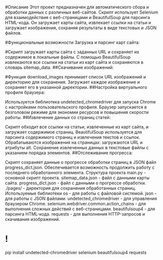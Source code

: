 #Описание
Этот проект предназначен для автоматического сбора и обработки данных с различных веб-сайтов. Скрипт использует Selenium для взаимодействия с веб-страницами и BeautifulSoup для парсинга HTML-кода. Он загружает карты сайта, извлекает ссылки на статьи и загружает изображения, сохраняя результаты в виде текстовых и JSON файлов.

#Функциональные возможности
Загрузка и парсинг карт сайта:

#Скрипт загружает карты сайта с заданных URL и сохраняет их содержимое в локальные файлы.
С помощью BeautifulSoup извлекаются все ссылки на статьи из карт сайта и сохраняются в словарь sitemap_data.
##Скачивание изображений:

#Функция download_images принимает список URL изображений и директорию для сохранения.
Загружает каждое изображение и сохраняет его в указанной директории.
##Настройка виртуального профиля браузера:

Используется библиотека undetected_chromedriver для запуска Chrome с настройками пользовательского профиля.
Браузер запускается в безголовом режиме для экономии ресурсов и повышения скорости работы.
##Извлечение данных со страниц статей:

Скрипт обходит все ссылки на статьи, извлеченные из карт сайта, и загружает содержимое страниц.
BeautifulSoup используется для парсинга содержимого страниц и извлечения текстов и ссылок.
Обрабатываются изображения на страницах: загружаются URL и атрибуты alt.
Сохранение извлеченных данных в текстовые файлы с указанием порядка элементов.
##Отслеживание прогресса:

Скрипт сохраняет данные о прогрессе обработки страниц в JSON файл progress_dict.json.
Обеспечивается возможность продолжить работу с последнего обработанного элемента.
Структура проекта
main.py - основной скрипт проекта.
sitemap_data.json - файл с данными карты сайта.
progress_dict.json - файл с данными о прогрессе обработки.
./pages/ - директория для сохранения обработанных страниц.
Используемые библиотеки
os - для работы с файловой системой.
json - для работы с JSON файлами.
undetected_chromedriver - для управления браузером Chrome.
selenium.webdriver.common.action_chains - для выполнения сложных действий с веб-страницами.
beautifulsoup4 - для парсинга HTML-кода.
requests - для выполнения HTTP-запросов и скачивания изображений.


# !
pip install undetected-chromedriver selenium beautifulsoup4 requests

